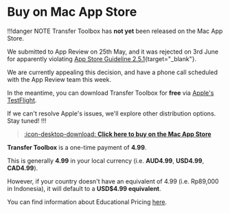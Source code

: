 # Buy on Mac App Store

!!!danger NOTE
Transfer Toolbox has **not yet** been released on the Mac App Store.

We submitted to App Review on 25th May, and it was rejected on 3rd June for apparently violating [App Store Guideline 2.5.1](https://developer.apple.com/app-store/review/guidelines/#software-requirements){target="_blank"}.

We are currently appealing this decision, and have a phone call scheduled with the App Review team this week.

In the meantime, you can download Transfer Toolbox for **free** via [Apple's TestFlight](https://testflight.apple.com/join/wccbIev6).

If we can't resolve Apple's issues, we'll explore other distribution options. Stay tuned!
!!!

> [:icon-desktop-download: **Click here to buy on the Mac App Store**](https://apps.apple.com/us/app/transfer-toolbox/id6449526499)

**Transfer Toolbox** is a one-time payment of **4.99**.

This is generally **4.99** in your local currency (i.e. **AUD4.99**, **USD4.99**, **CAD4.99**).

However, if your country doesn't have an equivalent of 4.99 (i.e. Rp89,000 in Indonesia), it will default to a **USD$4.99 equivalent**.

You can find information about Educational Pricing [here](https://transfertoolbox.io/educational/).